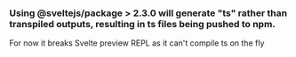 ### Using @sveltejs/package > 2.3.0 will generate "ts" rather than transpiled outputs, resulting in ts files being pushed to npm.

For now it breaks Svelte preview REPL as it can't compile ts on the fly